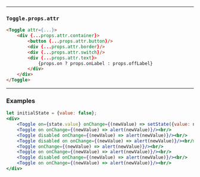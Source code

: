 ______________________________________________________________________________

### `Toggle.props.attr`

```html
<Toggle attr={...}>
    <div {...props.attr.container}>
        <button {...props.attr.button}/>
        <div {...props.attr.border}/>
        <div {...props.attr.switch}/>
        <div {...props.attr.text}>
            {props.on ? props.onLabel : props.offLabel}
        </div>
    </div>
</Toggle>
```

______________________________________________________________________________

### Examples

```jsx
let initialState = {value: false};
<div>
    <Toggle on={state.value} onChange={(newValue) => setState({value: newValue})} /><br/>
    <Toggle on onChange={(newValue) => alert(newValue)}/><br/>
    <Toggle disabled onChange={(newValue) => alert(newValue)}/><br/>
    <Toggle disabled on onChange={(newValue) => alert(newValue)}/><br/>
    <Toggle onChange={(newValue) => alert(newValue)}/><br/>
    <Toggle on onChange={(newValue) => alert(newValue)}/><br/>
    <Toggle disabled onChange={(newValue) => alert(newValue)}/><br/>
    <Toggle on onChange={(newValue) => alert(newValue)}/><br/>
</div>
```